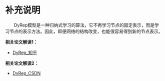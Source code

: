 # 补充说明

&emsp;&emsp;DyRep模型是一种归纳式学习的算法，它不再学习节点的固定表示，而是学习节点的表示方法。因此，即便网络的结构改变，也能很容易得到新的节点表示。

**相关论文解读1：**
* [DyRep_知乎](https://zhuanlan.zhihu.com/p/515803290)

**相关论文解读2：**
* [DyRep_CSDN](https://blog.csdn.net/CSDNTianJi/article/details/103844015)


